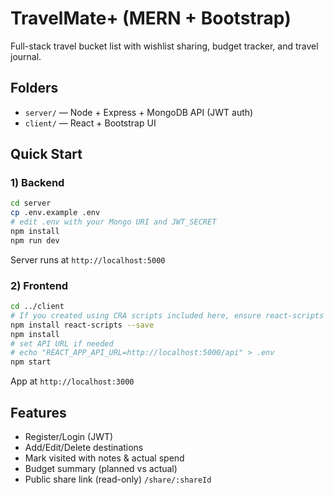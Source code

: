 # TravelMate+ (MERN + Bootstrap)

Full-stack travel bucket list with wishlist sharing, budget tracker, and travel journal.

## Folders
- `server/` — Node + Express + MongoDB API (JWT auth)
- `client/` — React + Bootstrap UI

## Quick Start

### 1) Backend
```bash
cd server
cp .env.example .env
# edit .env with your Mongo URI and JWT_SECRET
npm install
npm run dev
```
Server runs at `http://localhost:5000`

### 2) Frontend
```bash
cd ../client
# If you created using CRA scripts included here, ensure react-scripts installed
npm install react-scripts --save
npm install
# set API URL if needed
# echo "REACT_APP_API_URL=http://localhost:5000/api" > .env
npm start
```
App at `http://localhost:3000`

## Features
- Register/Login (JWT)
- Add/Edit/Delete destinations
- Mark visited with notes & actual spend
- Budget summary (planned vs actual)
- Public share link (read-only) `/share/:shareId`
